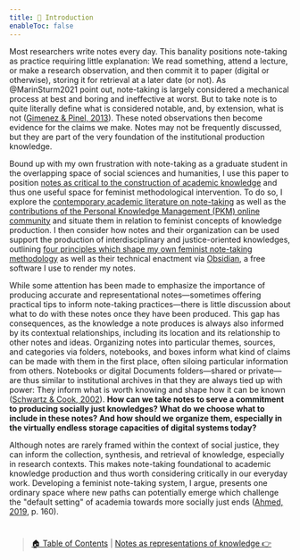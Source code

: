 ```yaml
---
title: 📖 Introduction
enableToc: false
---
```


Most researchers write notes every day. This banality positions note-taking as practice requiring little explanation: We read something, attend a lecture, or make a research observation, and then commit it to paper (digital or otherwise), storing it for retrieval at a later date (or not). As @MarinSturm2021 point out, note-taking is largely considered a mechanical process at best and boring and ineffective at worst. But to take note is to quite literally define what is considered notable, and, by extension, what is not ([Gimenez & Pinel, 2013](References/Gimenez%20&%20Pinel,%202013.md)). These noted observations then become evidence for the claims we make. Notes may not be frequently discussed, but they are part of the very foundation of the institutional production knowledge. 

Bound up with my own frustration with note-taking as a graduate student in the overlapping space of social sciences and humanities, I use this paper to position [notes as critical to the construction of academic knowledge](pa4%20Notes%20as%20constructions%20of%20knowledge.md) and thus one useful space for feminist methodological intervention. To do so, I explore the [contemporary academic literature on note-taking](pa3%20Notes%20as%20representations%20of%20knowledge.md) as well as the [contributions of the Personal Knowledge Management (PKM) online community](pa5%20Notes%20as%20structures%20of%20knowledge.md) and situate them in relation to feminist concepts of knowledge production. I then consider how notes and their organization can be used support the production of interdisciplinary and justice-oriented knowledges, outlining [four principles which shape my own feminist note-taking methodology](pa6%20Four%20principles%20of%20a%20feminist%20note-taking%20methodology.md) as well as their technical enactment via [Obsidian](https://obsidian.md), a free software I use to render my notes. 

While some attention has been made to emphasize the importance of producing accurate and representational notes—sometimes offering practical tips to inform note-taking practices—there is little discussion about what to do with these notes once they have been produced. This gap has consequences, as the knowledge a note produces is always also informed by its contextual relationships, including its location and its relationship to other notes and ideas. Organizing notes into particular themes, sources, and categories via folders, notebooks, and boxes inform what kind of claims can be made with them in the first place, often siloing particular information from others. Notebooks or digital Documents folders—shared or private—are thus similar to institutional archives in that they are always tied up with power: They inform what is worth knowing and shape how it can be known ([Schwartz & Cook, 2002](References/Schwartz%20&%20Cook,%202002.md)). **How can we take notes to serve a commitment to producing socially just knowledges? What do we choose what to include in these notes? And how should we organize them, especially in the virtually endless storage capacities of digital systems today?** 

Although notes are rarely framed within the context of social justice, they can inform the collection, synthesis, and retrieval of knowledge, especially in research contexts. This makes note-taking foundational to academic knowledge production and thus worth considering critically in our everyday work. Developing a feminist note-taking system, I argue, presents one ordinary space where new paths can potentially emerge which challenge the "default setting" of academia towards more socially just ends ([Ahmed, 2019](References/Ahmed,%202019.md), p. 160). 

# 

 > 
 > [🏠 Table of Contents](pa1%20Developing%20a%20feminist%20note-taking%20system.md) | [Notes as representations of knowledge 👉](pa3%20Notes%20as%20representations%20of%20knowledge.md)
